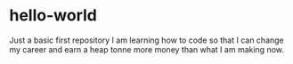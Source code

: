 # hello-world
Just a basic first repository
I am learning how to code so that I can change my career and earn a heap tonne more money than what I am making now.

